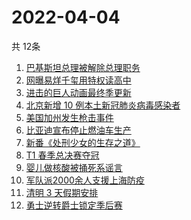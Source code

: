 # 2022-04-04
  共 12条

  <!-- BEGIN -->
  <!-- 最后更新时间:Mon Apr 04 2022 11:11:15 GMT+0000 (Coordinated Universal Time) -->
  1. [巴基斯坦总理被解除总理职务](https://www.zhihu.com/search?q=巴基斯坦)
1. [网曝易烊千玺用特权读高中](https://www.zhihu.com/search?q=易烊千玺特权)
1. [进击的巨人动画最终季更新](https://www.zhihu.com/search?q=进击的巨人)
1. [北京新增 10 例本土新冠肺炎病毒感染者](https://www.zhihu.com/search?q=北京疫情)
1. [美国加州发生枪击事件](https://www.zhihu.com/search?q=加州枪击)
1. [比亚迪宣布停止燃油车生产](https://www.zhihu.com/search?q=比亚迪)
1. [新番《处刑少女的生存之道》](https://www.zhihu.com/search?q=处刑少女的生存之道)
1. [T1 春季总决赛夺冠](https://www.zhihu.com/search?q=t1)
1. [婴儿做核酸被捅死系谣言](https://www.zhihu.com/search?q=婴儿做核酸被捅死)
1. [军队派2000余人支援上海防疫](https://www.zhihu.com/search?q=军队驰援)
1. [清明 3 天假期安排](https://www.zhihu.com/search?q=清明假期)
1. [勇士逆转爵士锁定季后赛](https://www.zhihu.com/search?q=勇士)
  <!-- END -->
  